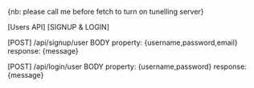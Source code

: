 {nb: please call me before fetch to turn on tunelling server}

[Users API]
[SIGNUP & LOGIN]

[POST]
/api/signup/user
BODY property: {username,password,email}
response: {message}

[POST]
/api/login/user
BODY property: {username,password}
response: {message}



